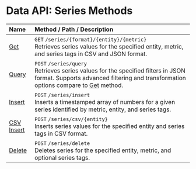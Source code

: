# Data API: Series Methods

| **Name** | **Method** / **Path** / **Description** |
|:---|:---|
| [Get](./get.md) | `GET` `/series/{format}/{entity}/{metric}` <br>  Retrieves series values for the specified entity, metric, and series tags in CSV and JSON format. |
| [Query](./query.md) | `POST` `/series/query` <br> Retrieves series values for the specified filters in JSON format. Supports advanced filtering and transformation options compare to [Get](./get.md) method.|
| [Insert](./insert.md) | `POST` `/series/insert`<br> Inserts a timestamped array of numbers for a given series identified by metric, entity, and series tags. |
| [CSV Insert](./csv-insert.md) | `POST` `/series/csv/{entity}` <br> Inserts series values for the specified entity and series tags in CSV format.|
|[Delete](./delete.md) | `POST` `/series/delete` <br> Deletes series for the specified entity, metric, and optional series tags. |